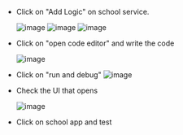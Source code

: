 * Click on "Add Logic" on school service.

  ![image](https://github.com/MdSaddamKazmi/CAPwithVisualTools/assets/54942497/bcd7739e-8b55-4ddf-92e8-1424775af420)
  ![image](https://github.com/MdSaddamKazmi/CAPwithVisualTools/assets/54942497/d25961e7-53f5-44d8-8a43-7803a6410c1b)
  ![image](https://github.com/MdSaddamKazmi/CAPwithVisualTools/assets/54942497/7dd1b40f-1aa9-49ff-8347-a9463c1468e6)
* Click on "open code editor" and write the code

  ![image](https://github.com/MdSaddamKazmi/CAPwithVisualTools/assets/54942497/7e9f99ad-27ce-4a0c-bbb6-ca30af183e29)

* Click on "run and debug"
  ![image](https://github.com/MdSaddamKazmi/CAPwithVisualTools/assets/54942497/cd8bd799-50f4-43c0-9065-33e7da5e564c)

* Check the UI that opens

  ![image](https://github.com/MdSaddamKazmi/CAPwithVisualTools/assets/54942497/55955a9f-ef75-4f53-b57a-ef5f6e0e3263)

* Click on school app and test

  



  

  


